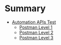 # Summary

- [Automation APIs Test](./chapter_1.md)
    - [Postman Level 1](relative/path/to/APIs_level_1.md)
    - [Postman Level 2](relative/path/to/APIs_level_2.md)
    - [Postman Level 3](relative/path/to/APIs_level_3.md)


